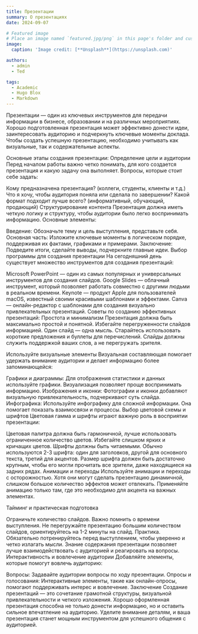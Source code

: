 ```yaml
---
title: Презентации
summary: О презентациях
date: 2024-09-07

# Featured image
# Place an image named `featured.jpg/png` in this page's folder and customize its options here.
image:
  caption: 'Image credit: [**Unsplash**](https://unsplash.com)'

authors:
  - admin
  - Ted

tags:
  - Academic
  - Hugo Blox
  - Markdown
---
```


Презентации — один из ключевых инструментов для передачи информации в бизнесе, образовании и на различных мероприятиях. Хорошо подготовленная презентация может эффективно донести идеи, заинтересовать аудиторию и подчеркнуть ключевые моменты доклада. Чтобы создать успешную презентацию, необходимо учитывать как визуальные, так и содержательные аспекты.

Основные этапы создания презентации:
Определение цели и аудитории Перед началом работы важно четко понимать, для кого создается презентация и какую задачу она выполняет. Вопросы, которые стоит себе задать:

Кому предназначена презентация? (коллеги, студенты, клиенты и т.д.)
Что я хочу, чтобы аудитория поняла или сделала по завершении?
Какой формат подходит лучше всего? (информативный, обучающий, продающий)
Структурирование контента Презентация должна иметь четкую логику и структуру, чтобы аудитории было легко воспринимать информацию. Основные элементы:

Введение: Обозначьте тему и цель выступления, представьте себя.
Основная часть: Изложите ключевые моменты в логическом порядке, поддерживая их фактами, графиками и примерами.
Заключение: Подведите итоги, сделайте выводы, подчеркните главные идеи.
Выбор программы для создания презентации На сегодняшний день существует множество инструментов для создания презентаций:

Microsoft PowerPoint — один из самых популярных и универсальных инструментов для создания слайдов.
Google Slides — облачный инструмент, который позволяет работать совместно с другими людьми в реальном времени.
Keynote — продукт Apple для пользователей macOS, известный своими красивыми шаблонами и эффектами.
Canva — онлайн-редактор с шаблонами для создания визуально привлекательных презентаций.
Советы по созданию эффективных презентаций:
Простота и минимализм Презентация должна быть максимально простой и понятной. Избегайте перегруженности слайдов информацией. Один слайд — одна мысль. Старайтесь использовать короткие предложения и буллеты для перечислений. Слайды должны служить поддержкой ваших слов, а не перегружать зрителя.

Используйте визуальные элементы Визуальная составляющая помогает удержать внимание аудитории и делает информацию более запоминающейся:

Графики и диаграммы: Для отображения статистики и данных используйте графики. Визуализация позволяет проще воспринимать информацию.
Изображения и иконки: Фотографии и иконки добавляют визуальную привлекательность, подчеркивают суть слайда.
Инфографика: Используйте инфографику для сложной информации. Она помогает показать взаимосвязи и процессы.
Выбор цветовой схемы и шрифтов Цветовая гамма и шрифты играют важную роль в восприятии презентации:

Цветовая палитра должна быть гармоничной, лучше использовать ограниченное количество цветов. Избегайте слишком ярких и кричащих цветов.
Шрифты должны быть читаемыми. Обычно используются 2-3 шрифта: один для заголовков, другой для основного текста, третий для акцентов. Размер шрифта должен быть достаточно крупным, чтобы его могли прочитать все зрители, даже находящиеся на задних рядах.
Анимации и переходы Используйте анимации и переходы с осторожностью. Хотя они могут сделать презентацию динамичной, слишком большое количество эффектов может отвлекать. Применяйте анимацию только там, где это необходимо для акцента на важных элементах.

Тайминг и практическая подготовка

Ограничьте количество слайдов. Важно помнить о времени выступления. Не перегружайте презентацию большим количеством слайдов, ориентируйтесь на 1-2 минуты на слайд.
Практика. Обязательно потренируйтесь перед выступлением, чтобы уверенно и четко излагать мысли. Знание содержания презентации позволяет лучше взаимодействовать с аудиторией и реагировать на вопросы.
Интерактивность и вовлечение аудитории Добавляйте элементы, которые помогут вовлечь аудиторию:

Вопросы: Задавайте аудитории вопросы по ходу презентации.
Опросы и голосования: Интерактивные элементы, такие как онлайн-опросы, помогают поддерживать интерес и вовлечение.
Заключение
Создание презентаций — это сочетание грамотной структуры, визуальной привлекательности и четкого изложения. Хорошо оформленная презентация способна не только донести информацию, но и оставить сильное впечатление на аудиторию. Уделите внимание деталям, и ваша презентация станет мощным инструментом для успешного общения с аудиторией.
